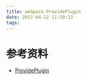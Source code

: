```yaml
---
title: webpack-ProvidePlugin
date: 2017-04-12 11:59:13
tags:
---
```


# 参考资料

* [ProvidePlugin](https://webpack.js.org/guides/shimming/#provideplugin)

